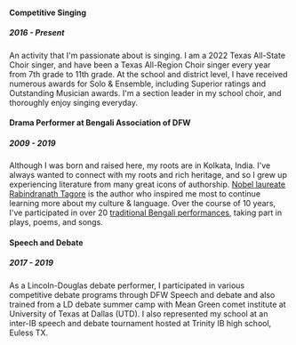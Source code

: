 #### Competitive Singing
##### 2016 - Present
An activity that I'm passionate about is singing. I am a 2022 Texas All-State Choir singer, and have been a Texas All-Region Choir singer every year from 7th grade to 11th grade.  At the school and district level, I have received numerous awards for Solo & Ensemble, including Superior ratings and Outstanding Musician awards. I'm a section leader in my school choir, and thoroughly enjoy singing everyday. 
#### Drama Performer at Bengali Association of DFW 
##### 2009 - 2019 
Although I was born and raised here, my roots are in Kolkata, India. I've always wanted to connect with my roots and rich heritage, and so I grew up experiencing literature from many great icons of authorship. 
[Nobel laureate Rabindranath Tagore](https://www.nobelprize.org/prizes/literature/1913/tagore/biographical/) is the author who inspired me most to continue learning more about my culture & language. Over the course of 10 years, I've participated in over 20  [traditional Bengali performances](https://youtube.com/playlist?list=PLeXsgQPFrM5wAsCDLslhMNHl_rZv4z9xv), taking part in plays, poems, and songs. 
#### Speech and Debate 
##### 2017 - 2019
As a Lincoln-Douglas debate performer, I participated in various competitive debate programs through DFW Speech and debate and also trained from a LD debate summer camp with Mean Green comet institute at University of Texas at Dallas (UTD). I also represented my school at an inter-IB speech and debate tournament hosted at Trinity IB high school, Euless TX. 
